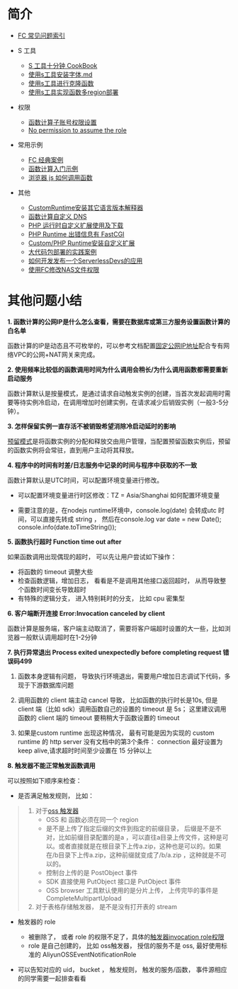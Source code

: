 # 简介

- [FC 常见问题索引](https://help.aliyun.com/document_detail/56102.html)

- S 工具
  - [S 工具十分钟 CookBook](./docs/s_fc_cookbook/readme.md)
  - [使用s工具安装字体.md](./docs/使用s工具安装字体.md)
  - [使用s工具进行克隆函数](./docs/使用s工具进行克隆函数.md)
  - [使用s工具实现函数多region部署](./docs/使用s工具实现函数多region部署.md)

- 权限
  - [函数计算子账号权限设置](./docs/子账号权限.md)
  - [No permission to assume the role](./docs/service_role.md)

- 常用示例
  - [FC 经典案例](./docs/FC经典案例.md)
  - [函数计算入门示例](./docs/函数计算入门示例.md)
  - [浏览器 js 如何调用函数](./docs/fc-js.md)

- 其他
  - [CustomRuntime安装其它语言版本解释器](./docs/CustomRuntime安装其它语言版本解释器.md)
  - [函数计算自定义 DNS](./docs/函数计算自定义DNS.md)
  - [PHP 运行时自定义扩展使用及下载](./docs/php运行时自定义扩展使用及下载.md)
  - [PHP Runtime 出错信息有 FastCGI](./docs/php-fastcgi.md)
  - [Custom/PHP Runtime安装自定义扩展](./docs/CustomRuntime、phpRuntime安装自定义扩展.md)
  - [大代码包部署的实践案例](./docs/大代码包部署的实践案例.md)
  - [如何开发发布一个ServerlessDevs的应用](./docs/如何开发发布一个ServerlessDevs的应用.md)
  - [使用FC修改NAS文件权限](./docs/使用FC修改NAS文件权限.md)

# 其他问题小结

**1. 函数计算的公网IP是什么怎么查看，需要在数据库或第三方服务设置函数计算的白名单**

函数计算的IP是动态且不可枚举的，可以参考文档配置[固定公网IP地址](https://help.aliyun.com/document_detail/410740.html)配合专有网络VPC的公网+NAT网关来完成。

**2. 使用频率比较低的函数调用时间为什么调用会稍长/为什么调用函数都需要重新启动服务**

函数计算默认是按量模式，是通过请求自动触发实例的创建，当首次发起调用时需要等待实例冷启动，在调用增加时创建实例，在请求减少后销毁实例（一般3-5分钟）。


**3. 怎样保留实例一直存活不被销毁希望消除冷启动延时的影响**

[预留模式](https://help.aliyun.com/document_detail/185038.html)是将函数实例的分配和释放交由用户管理，当配置预留函数实例后，预留的函数实例将会常驻，直到用户主动将其释放。

**4. 程序中的时间有时差/日志服务中记录的时间与程序中获取的不一致**

函数计算默认是UTC时间，可以配置环境变量进行修改。

- 可以配置环境变量进行时区修改：TZ = Asia/Shanghai  如何配置环境变量

- 需要注意的是，在nodejs runtime环境中，console.log(date) 会转成utc 时间，可以直接先转成 string ， 然后在console.log 
 var date = new Date();
 console.info(date.toTimeString());

**5. 函数执行超时 Function time out after**

如果函数调用出现偶现的超时， 可以先让用户尝试如下操作：
-  将函数的 timeout 调整大些
-  检查函数逻辑，增加日志， 看看是不是调用其他接口返回超时， 从而导致整个函数时间变长导致超时
-  有特殊的逻辑分支， 进入特别耗时的分支， 比如 cpu 密集型

**6. 客户端断开连接 Error:Invocation canceled by client**

函数计算是服务端，客户端主动取消了，需要将客户端超时设置的大一些，比如浏览器一般默认调用超时在1-2分钟

**7. 执行异常退出 Process exited unexpectedly before completing request  错误码499**

1. 函数本身逻辑有问题， 导致执行环境退出，需要用户增加日志调试下代码，多现于下游数据库问题
   
2. 调用函数的 client 端主动 cancel 导致， 比如函数的执行时长是10s, 但是client 端（比如 sdk）调用函数自己的设置的 timeout 是 5s； 这里建议调用函数的 client 端的 timeout 要稍稍大于函数设置的 timeout
   
3. 如果是custom runtime 出现这种情况， 最有可能是因为实现的 custom runtime 的 http server 没有文档中的第3个条件： connection 最好设置为 keep alive,请求超时时间至少设置在 15 分钟以上

**8. 触发器不能正常触发函数调用**

可以按照如下顺序来检查：

- 是否满足触发规则， 比如：

> 1. 对于[oss 触发器](https://help.aliyun.com/document_detail/62922.html)
>    - OSS 和 函数必须在同一个 region
>    - 是不是上传了指定后缀的文件到指定的前缀目录， 后缀是不是不对，比如前缀目录配置的是a ，可以直往a目录上传文件，这种是可以。或者直接就是在根目录下上传a.zip，这种也是可以的。如果在/b目录下上传a.zip，这种前缀就变成了/b/a.zip ，这种就是不可以的。
>    - 控制台上传的是 PostObject 事件
>    - SDK 直接使用 PutObject  接口是 PutObject 事件
>    - OSS browser 工具默认使用的是分片上传， 上传完毕的事件是 CompleteMultipartUpload
> 2. 对于表格存储触发器， 是不是没有打开表的 stream

- 触发器的 role
  - 被删除了， 或者 role 的权限不足了，具体的[触发器invocation role权限](https://docs.serverless-devs.com/fc/yaml/triggers)
  - role 是自己创建的， 比如 oss触发器， 授信的服务不是 oss,  最好使用标准的 AliyunOSSEventNotificationRole
 
- 可以告知对应的  uid， bucket ， 触发规则， 触发的服务/函数， 事件源相应的同学需要一起排查看看